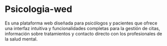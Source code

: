 # Psicologia-wed
Es una plataforma web diseñada para psicólogos y pacientes que ofrece una interfaz intuitiva y funcionalidades completas para la gestión de citas, información sobre tratamientos y contacto directo con los profesionales de la salud mental.
